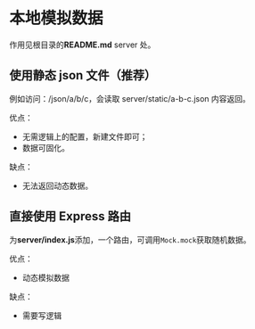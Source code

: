 # 本地模拟数据

作用见根目录的**README.md** server 处。

## 使用静态 json 文件（推荐）

例如访问：/json/a/b/c，会读取 server/static/a-b-c.json 内容返回。

优点：

- 无需逻辑上的配置，新建文件即可；
- 数据可固化。

缺点：

- 无法返回动态数据。


## 直接使用 Express 路由

为**server/index.js**添加，一个路由，可调用`Mock.mock`获取随机数据。

优点：

- 动态模拟数据

缺点：

- 需要写逻辑